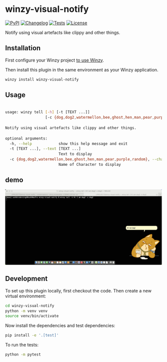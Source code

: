 # winzy-visual-notify

[![PyPI](https://img.shields.io/pypi/v/winzy-visual-notify.svg)](https://pypi.org/project/winzy-visual-notify/)
[![Changelog](https://img.shields.io/github/v/release/sukhbinder/winzy-visual-notify?include_prereleases&label=changelog)](https://github.com/sukhbinder/winzy-visual-notify/releases)
[![Tests](https://github.com/sukhbinder/winzy-visual-notify/workflows/Test/badge.svg)](https://github.com/sukhbinder/winzy-visual-notify/actions?query=workflow%3ATest)
[![License](https://img.shields.io/badge/license-Apache%202.0-blue.svg)](https://github.com/sukhbinder/winzy-visual-notify/blob/main/LICENSE)

Notify using visual artefacts like clippy and other things.

## Installation

First configure your Winzy project [to use Winzy](https://github.com/sukhbinder/winzy).

Then install this plugin in the same environment as your Winzy application.
```bash
winzy install winzy-visual-notify
```
## Usage

```bash

usage: winzy tell [-h] [-t [TEXT ...]]
                  [-c {dog,dog2,watermellon,bee,ghost,hen,man,pear,purple,random}]

Notify using visual artefacts like clippy and other things.

optional arguments:
  -h, --help            show this help message and exit
  -t [TEXT ...], --text [TEXT ...]
                        Text to display
  -c {dog,dog2,watermellon,bee,ghost,hen,man,pear,purple,random}, --character {dog,dog2,watermellon,bee,ghost,hen,man,pear,purple,random}
                        Name of Character to display

```

## demo
![winzy tell ](https://raw.githubusercontent.com/sukhbinder/winzy-visual-notify/refs/heads/main/winzy-visual-notify-demo.gif)

## Development

To set up this plugin locally, first checkout the code. Then create a new virtual environment:
```bash
cd winzy-visual-notify
python -m venv venv
source venv/bin/activate
```
Now install the dependencies and test dependencies:
```bash
pip install -e '.[test]'
```
To run the tests:
```bash
python -m pytest
```
